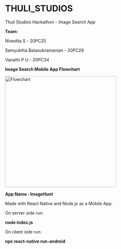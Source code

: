 # THULI_STUDIOS
Thuli Studios Hackathon - Image Search App

  **Team:**

Nivedita S - 20PC25

Samyuktha Balasubramanian - 20PC29

Vanathi P U - 20PC34


**Image Search Mobile App Flowchart**
   
<img width="365" alt="Flowchart" src="https://github.com/user-attachments/assets/be69b3f4-4a66-4cd0-babc-71902c812954">



**App Name : ImageHunt**

Made with React Native and Node.js as  a Mobile App.

On server side run:

**node index.js**


On client side run:


  **npx react-native run-android**
